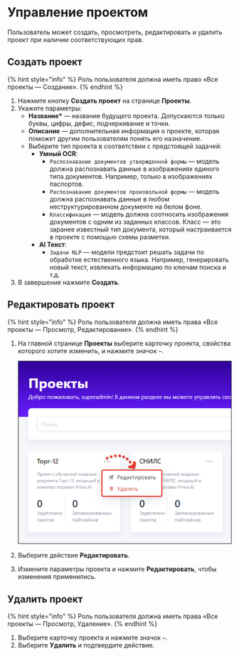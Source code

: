 # Управление проектом 

Пользователь может создать, просмотреть, редактировать и удалить проект при наличии соответствующих прав. 


## Создать проект 

{% hint style="info" %}
Роль пользователя должна иметь право «Все проекты — Создание».
{% endhint %}

1. Нажмите кнопку **Создать проект** на странице **Проекты**.
1. Укажите параметры:
   * **Название\*** — название будущего проекта. Допускаются только буквы, цифры, дефис, подчеркивание и точки.
   * **Описание** — дополнительная информация о проекте, которая поможет другим пользователям понять его назначение.
   * Выберите тип проекта в соответствии с предстоящей задачей:
     * **Умный OCR**:
       * `Распознавание документов утвержденной формы` — модель должна распознавать данные в изображениях единого типа документов. Например, только в изображениях паспортов.
       * `Распознавание документов произвольной формы` — модель должна распознавать данные в любом неструктурированном документе на белом фоне. 
       * `Классификация` — модель должна соотносить изображения документов с одним из заданных классов. Класс — это заранее известный тип документа, который настраивается в проекте с помощью схемы разметки.
     * **AI Текст**:
       * `Задачи NLP` — модели предстоит решать задачи по обработке естественного языка. Например, генерировать новый текст, извлекать информацию по ключам поиска и т.д.
1. В завершение нажмите **Создать**.


## Редактировать проект 

{% hint style="info" %}
Роль пользователя должна иметь права «Все проекты — Просмотр, Редактирование».
{% endhint %}

1. На главной странице **Проекты** выберите карточку проекта, свойства которого хотите изменить, и нажмите значок `⋯`.

   ![Действия с проектом](<../../../.gitbook/assets1/primo-ai/user-guide/project-actions.png>)

2. Выберите действие **Редактировать**.
3. Измените параметры проекта и нажмите **Редактировать**, чтобы изменения применились.



## Удалить проект 

{% hint style="info" %}
Роль пользователя должна иметь права «Все проекты — Просмотр, Удаление».
{% endhint %}

1. Выберите карточку проекта и нажмите значок `⋯`.
1. Выберите **Удалить** и подтвердите действие.
